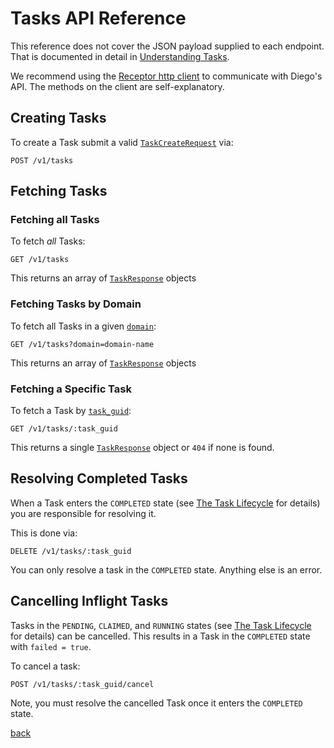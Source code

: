 # Tasks API Reference

This reference does not cover the JSON payload supplied to each endpoint.  That is documented in detail in [Understanding Tasks](tasks.md).

We recommend using the [Receptor http client](https://github.com/cloudfoundry-incubator/receptor) to communicate with Diego's API.  The methods on the client are self-explanatory.

## Creating Tasks

To create a Task submit a valid [`TaskCreateRequest`](tasks.md#describing-tasks) via:

```
POST /v1/tasks
```

## Fetching Tasks

### Fetching all Tasks

To fetch *all* Tasks:

```
GET /v1/tasks
```

This returns an array of [`TaskResponse`](tasks.md#retreiving-tasks) objects


### Fetching Tasks by Domain

To fetch all Tasks in a given [`domain`](tasks.md#domain-required):

```
GET /v1/tasks?domain=domain-name
```

This returns an array of [`TaskResponse`](tasks.md#retreiving-tasks) objects

### Fetching a Specific Task

To fetch a Task by [`task_guid`](tasks.md#task_guid-required):

```
GET /v1/tasks/:task_guid
```

This returns a single [`TaskResponse`](tasks.md#retreiving-tasks) object or `404` if none is found.

## Resolving Completed Tasks

When a Task enters the `COMPLETED` state (see [The Task Lifecycle](tasks.md#the-task-lifecycle) for details) you are responsible for resolving it.

This is done via:

```
DELETE /v1/tasks/:task_guid
```

You can only resolve a task in the `COMPLETED` state.  Anything else is an error.

## Cancelling Inflight Tasks

Tasks in the `PENDING`, `CLAIMED`, and `RUNNING` states (see [The Task Lifecycle](tasks.md#the-task-lifecycle) for details) can be cancelled. This results in a Task in the `COMPLETED` state with `failed = true`.

To cancel a task:

```
POST /v1/tasks/:task_guid/cancel
```
Note, you must resolve the cancelled Task once it enters the `COMPLETED` state.

[back](README.md)

